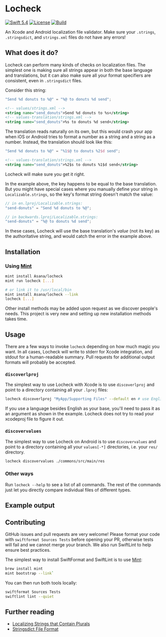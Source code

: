 # Locheck

[![Swift 5.4](https://img.shields.io/badge/swift-5.4-red.svg?style=flat)](https://developer.apple.com/swift)
[![License](https://img.shields.io/badge/license-MIT-lightgrey.svg)](https://opensource.org/licenses/MIT)
[![Build](https://github.com/stevelandeyasana/locheck/actions/workflows/tests.yml/badge.svg)](https://github.com/stevelandeyasana/locheck/actions/workflows/tests.yml)

An Xcode and Android localization file validator. Make sure your `.strings`, `.stringsdict`, and `strings.xml` files do not have any errors!

## What does it do?

Locheck can perform many kinds of checks on localization files. The simplest one is making sure all strings appear in both the base language and translations, but it can also make sure all your format specifiers are consistent, even in `.stringsdict` files.

Consider this string:

```swift
"Send %d donuts to %@" = "%@ to donuts %d send";
```

```xml
<!-- values/strings.xml -->
<string name="send_donuts">Send %d donuts to %s</string>
<!-- values-translation/strings.xml -->
<string name="send_donuts">%s to donuts %d send</string>
```

The translation reads naturally on its own, but this would crash your app when iOS or Android tries to format a number as a string and a string as a number. Instead, the translation should look like this:

```swift
"Send %d donuts to %@" = "%1$@ to donuts %2$d send";
```

```xml
<!-- values-translation/strings.xml -->
<string name="send_donuts">%2$s to donuts %1$d send</string>
```

Locheck will make sure you get it right.

In the example above, the key happens to be equal to the base translation. But you might have special cases where you manually define your string in `Localizable.strings`, so the key's format string doesn't match the value:

```swift
// in en.lproj/Localizable.strings:
"send-donuts" = "Send %d donuts to %@";

// in backwards.lproj/Localizable.strings:
"send-donuts" = "%@ to donuts %d send";
```

In these cases, Locheck will use the base translation's _value_ (not its key) as the authoritative string, and would catch the error in the example above.

## Installation

### Using [Mint](https://github.com/yonaskolb/Mint)

```sh
mint install Asana/locheck
mint run locheck [...]

# or link it to /usr/local/bin
mint install Asana/locheck --link
locheck [...]
```

Other install methods may be added upon request as we discover people's needs. This project is very new and setting up new installation methods takes time.

## Usage

There are a few ways to invoke `locheck` depending on how much magic you want. In all cases, Locheck will write to stderr for Xcode integration, and stdout for a human-readable summary. Pull requests for additional output formats will probably be accepted.

### `discoverlproj`

The simplest way to use Locheck with Xcode is to use `discoverlproj` and point to a directory containing all your `.lproj` files:

```sh
locheck discoverlproj "MyApp/Supporting Files" --default en # use English as the base language
```

If you use a language besides English as your base, you'll need to pass it as an argument as shown in the example. Locheck does not try to read your xcodeproj file to figure it out.

### `discovervalues`

The simplest way to use Locheck on Android is to use `discovervalues` and point to a directory containing all your `values[-*]` directories, i.e. your `res/` directory.

```sh
locheck discovervalues ./commons/src/main/res
```

### Other ways

Run `locheck --help` to see a list of all commands. The rest of the commands just let you directly compare individual files of different types.

## Example output

## Contributing

GitHub issues and pull requests are very welcome! Please format your code with `swiftformat Sources Tests` before opening your PR, otherwise tests will fail and we cannot merge your branch. We also run SwiftLint to help ensure best practices.

The simplest way to install SwiftFormat and SwiftLint is to use [Mint](https://github.com/yonaskolb/Mint): 

```sh
brew install mint
mint bootstrap --link`
```

You can then run both tools locally:

```sh
swiftformat Sources Tests
swiftlint lint --quiet
```

## Further reading

- [Localizing Strings that Contain Plurals](https://developer.apple.com/documentation/xcode/localizing-strings-that-contain-plurals)
- [Stringsdict File Format](https://developer.apple.com/library/archive/documentation/MacOSX/Conceptual/BPInternational/StringsdictFileFormat/StringsdictFileFormat.html)

